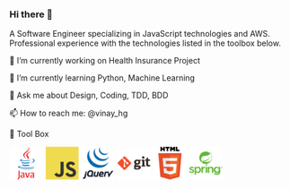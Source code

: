 ### Hi there 👋
A Software Engineer specializing in JavaScript technologies and AWS. Professional experience with the technologies listed in the toolbox below.

🔭 I’m currently working on Health Insurance Project 

🌱 I’m currently learning Python, Machine Learning

💬 Ask me about Design, Coding, TDD, BDD

📫 How to reach me: @vinay_hg

🧰 Tool Box<br>

<img src="https://github.com/devicons/devicon/blob/master/icons/java/java-original-wordmark.svg" alt="java" width="60" height="60"/>
<img src="https://github.com/devicons/devicon/blob/master/icons/javascript/javascript-original.svg" alt="javascript" width="60" height="60"/>
<img src="https://github.com/devicons/devicon/blob/master/icons/jquery/jquery-original-wordmark.svg" alt="git" width="60" height="60"/>
<img src="https://github.com/devicons/devicon/blob/master/icons/git/git-original-wordmark.svg" alt="git" width="60" height="60"/>
<img src="https://github.com/devicons/devicon/blob/master/icons/html5/html5-original-wordmark.svg" alt="git" width="60" height="60"/>
<img src="https://github.com/devicons/devicon/blob/master/icons/spring/spring-original-wordmark.svg" alt="git" width="60" height="60"/>

<!--
**vinayhulgar/vinayhulgar** is a ✨ _special_ ✨ repository because its `README.md` (this file) appears on your GitHub profile.

Here are some ideas to get you started:

- 🔭 I’m currently working on ...
- 
- 👯 I’m looking to collaborate on ...
- 🤔 I’m looking for help with ...
- ..
- 📫 How to reach me: ...
- 😄 Pronouns: ...
- ⚡ Fun fact: ...
- 
- 
- -->
